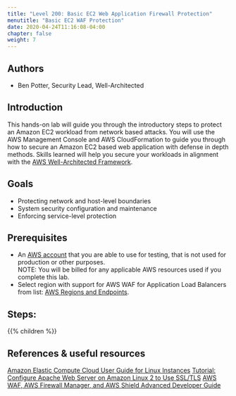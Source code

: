 ```yaml
---
title: "Level 200: Basic EC2 Web Application Firewall Protection"
menutitle: "Basic EC2 WAF Protection"
date: 2020-04-24T11:16:08-04:00
chapter: false
weight: 7
---
```

## Authors

- Ben Potter, Security Lead, Well-Architected

## Introduction

This hands-on lab will guide you through the introductory steps to protect an Amazon EC2 workload from network based attacks.
You will use the AWS Management Console and AWS CloudFormation to guide you through how to secure an Amazon EC2 based web application with defense in depth methods. Skills learned will help you secure your workloads in alignment with the [AWS Well-Architected Framework](https://aws.amazon.com/architecture/well-architected/).

## Goals

* Protecting network and host-level boundaries
* System security configuration and maintenance
* Enforcing service-level protection

## Prerequisites

* An [AWS account](https://portal.aws.amazon.com/gp/aws/developer/registration/index.html) that you are able to use for testing, that is not used for production or other purposes.  
NOTE: You will be billed for any applicable AWS resources used if you complete this lab.
* Select region with support for AWS WAF for Application Load Balancers from list: [AWS Regions and Endpoints](https://docs.aws.amazon.com/general/latest/gr/rande.html).

## Steps:

{{% children  %}}


## References & useful resources

[Amazon Elastic Compute Cloud User Guide for Linux Instances](https://docs.aws.amazon.com/AWSEC2/latest/UserGuide/concepts.html)
[Tutorial: Configure Apache Web Server on Amazon Linux 2 to Use SSL/TLS](https://docs.aws.amazon.com/AWSEC2/latest/UserGuide/SSL-on-an-instance.html)
[AWS WAF, AWS Firewall Manager, and AWS Shield Advanced Developer Guide](https://docs.aws.amazon.com/waf/latest/developerguide/waf-chapter.html)
